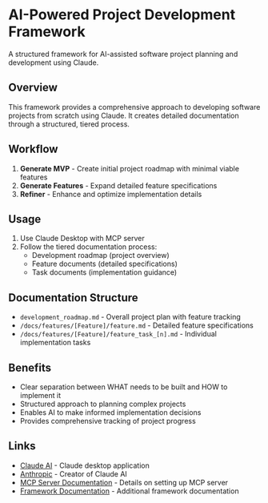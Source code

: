 # AI-Powered Project Development Framework

A structured framework for AI-assisted software project planning and development using Claude.

## Overview

This framework provides a comprehensive approach to developing software projects from scratch using Claude. It creates detailed documentation through a structured, tiered process.

## Workflow

1. **Generate MVP** - Create initial project roadmap with minimal viable features
2. **Generate Features** - Expand detailed feature specifications
3. **Refiner** - Enhance and optimize implementation details

## Usage

1. Use Claude Desktop with MCP server
2. Follow the tiered documentation process:
   - Development roadmap (project overview)
   - Feature documents (detailed specifications)
   - Task documents (implementation guidance)

## Documentation Structure

- `development_roadmap.md` - Overall project plan with feature tracking
- `/docs/features/[Feature]/feature.md` - Detailed feature specifications
- `/docs/features/[Feature]/feature_task_[n].md` - Individual implementation tasks

## Benefits

- Clear separation between WHAT needs to be built and HOW to implement it
- Structured approach to planning complex projects
- Enables AI to make informed implementation decisions
- Provides comprehensive tracking of project progress

## Links

- [Claude AI](https://claude.ai/) - Claude desktop application
- [Anthropic](https://www.anthropic.com/) - Creator of Claude AI
- [MCP Server Documentation](https://docs.anthropic.com/claude/docs/mcp-server) - Details on setting up MCP server
- [Framework Documentation](./docs/) - Additional framework documentation

